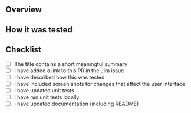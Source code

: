 ## Overview



## How it was tested



## Checklist

- [ ] The title contains a short meaningful summary
- [ ] I have added a link to this PR in the Jira issue
- [ ] I have described how this was tested
- [ ] I have included screen shots for changes that affect the user interface
- [ ] I have updated unit tests
- [ ] I have run unit tests locally
- [ ] I have updated documentation (including README)
